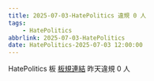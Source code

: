 ```yaml
---
title: 2025-07-03-HatePolitics 違規 0 人
tags:
    - HatePolitics
abbrlink: 2025-07-03-HatePolitics
date: HatePolitics-2025-07-03 12:00:00
---
```

HatePolitics 板 [板規連結](https://www.ptt.cc/bbs/HatePolitics/M.1617115262.A.D60.html)
昨天違規 0 人
